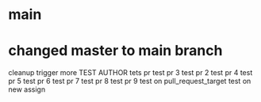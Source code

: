 # main
# changed master to main branch
cleanup
trigger more
TEST AUTHOR
tets pr
test pr 3
test pr 2
test pr 4
test pr 5
test pr 6
test pr 7
test pr 8
test pr 9
test on pull_request_target
test on new assign
